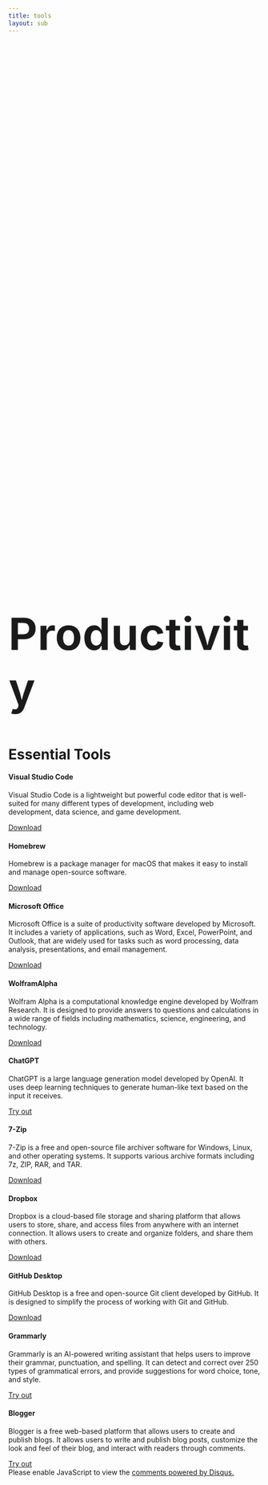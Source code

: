 ```yaml
---
title: tools
layout: sub
---
```


<!-- Header Start -->
<div class="container-fluid bg-primary d-flex align-items-center mb-5 py-5" id="home" style="min-height: 25vh;"></div>
<!-- Header End -->

<!-- ADD BLOCKS-->
<!-- Services Start -->
<div class="container-fluid pt-5" id="service">
    <div class="container">
        <div class="service-h4 position-relative d-flex align-items-center justify-content-center">
            <h1 class="display-1 text-uppercase text-white" style="-webkit-text-stroke: 1px #dee2e6;font-size: 90px;">Productivity</h1>
            <h1 class="position-absolute text-uppercase text-primary">Essential Tools</h1>
        </div>
        <div class="row pb-3">
            <div class="service-box col-lg-4 col-md-6 text-center mb-5">
                <div class="d-flex align-items-center justify-content-center mb-4">
                    <i class="fa fa-2x fa-computer service-icon bg-primary text-white mr-3"></i>
                    <h4 class="font-weight-bold m-0">Visual Studio Code</h4>
                </div>
                <p>Visual Studio Code is a lightweight but powerful code editor that is well-suited for many different types of development, including web development, data science, and game development.</p>
                <a class="border-bottom border-primary text-decoration-none" href="https://code.visualstudio.com/" target="_blank">Download</a>
            </div>
            <div class="service-box col-lg-3 col-md-6 text-center mb-5">
                <div class="d-flex align-items-center justify-content-center mb-4">
                    <i class="fa fa-2x fa-bars-progress service-icon bg-primary text-white mr-3"></i>
                    <h4 class="font-weight-bold m-0">Homebrew</h4>
                </div>
                <p>Homebrew is a package manager for macOS that makes it easy to install and manage open-source software.</p>
                <a class="border-bottom border-primary text-decoration-none" href="https://brew.sh/" target="_blank">Download</a>
            </div>
            <div class="service-box col-lg-4 col-md-6 text-center mb-5">
                <div class="d-flex align-items-center justify-content-center mb-4">
                    <i class="fab fa-2x fa-microsoft service-icon bg-primary text-white mr-3"></i>
                    <h4 class="font-weight-bold m-0">Microsoft Office</h4>
                </div>
                <p>Microsoft Office is a suite of productivity software developed by Microsoft. It includes a variety of applications, such as Word, Excel, PowerPoint, and Outlook, that are widely used for tasks such as word processing, data analysis, presentations, and email management.</p>
                <a class="border-bottom border-primary text-decoration-none" href="https://www.microsoft.com/en-us/microsoft-365" target="_blank">Download</a>
            </div>
            <div class="service-box col-lg-4 col-md-6 text-center mb-5">
                <div class="d-flex align-items-center justify-content-center mb-4">
                    <i class="fa fa-2x fa-calculator service-icon bg-primary text-white mr-3"></i>
                    <h4 class="font-weight-bold m-0">WolframAlpha</h4>
                </div>
                <p>Wolfram Alpha is a computational knowledge engine developed by Wolfram Research. It is designed to provide answers to questions and calculations in a wide range of fields including mathematics, science, engineering, and technology.</p>
                <a class="border-bottom border-primary text-decoration-none" href="https://www.wolframalpha.com/" target="_blank">Download</a>
            </div>
            <div class="service-box col-lg-3 col-md-6 text-center mb-5">
                <div class="d-flex align-items-center justify-content-center mb-4">
                    <i class="fa fa-2x fa-microchip service-icon bg-primary text-white mr-3"></i>
                    <h4 class="font-weight-bold m-0">ChatGPT</h4>
                </div>
                <p>ChatGPT is a large language generation model developed by OpenAI. It uses deep learning techniques to generate human-like text based on the input it receives. </p>
                <a class="border-bottom border-primary text-decoration-none" href="https://chat.openai.com/chat" target="_blank">Try out</a>
            </div>
            <div class="service-box col-lg-4  col-md-7 text-center mb-5">
                <div class="d-flex align-items-center justify-content-center mb-4">
                    <i class="fa fa-2x fa-file-zipper service-icon bg-primary text-white mr-3"></i>
                    <h4 class="font-weight-bold m-0">7-Zip</h4>
                </div>
                <p>7-Zip is a free and open-source file archiver software for Windows, Linux, and other operating systems. It supports various archive formats including 7z, ZIP, RAR, and TAR. </p>
                <a class="border-bottom border-primary text-decoration-none" href="https://www.7-zip.org/download.html" target="_blank">Download</a>
            </div>
            <div class="service-box col-lg-4  col-md-7 text-center mb-5">
                <div class="d-flex align-items-center justify-content-center mb-4">
                    <i class="fa fa-2x fa-box-open service-icon bg-primary text-white mr-3"></i>
                    <h4 class="font-weight-bold m-0">Dropbox</h4>
                </div>
                <p>Dropbox is a cloud-based file storage and sharing platform that allows users to store, share, and access files from anywhere with an internet connection. It allows users to create and organize folders, and share them with others. </p>
                <a class="border-bottom border-primary text-decoration-none" href="https://www.dropbox.com/" target="_blank">Download</a>
            </div>
            <div class="service-box col-lg-3 col-md-6 text-center mb-5">
                <div class="d-flex align-items-center justify-content-center mb-4">
                    <i class="fa fa-2x fa-desktop service-icon bg-primary text-white mr-3"></i>
                    <h4 class="font-weight-bold m-0">GitHub Desktop</h4>
                </div>
                <p>GitHub Desktop is a free and open-source Git client developed by GitHub. It is designed to simplify the process of working with Git and GitHub. </p>
                <a class="border-bottom border-primary text-decoration-none" href="https://desktop.github.com/" target="_blank">Download</a>
            </div>
            <div class="service-box col-lg-4  col-md-7 text-center mb-5">
                <div class="d-flex align-items-center justify-content-center mb-4">
                    <i class="fa fa-2x fa-spell-check service-icon bg-primary text-white mr-3"></i>
                    <h4 class="font-weight-bold m-0">Grammarly</h4>
                </div>
                <p>Grammarly is an AI-powered writing assistant that helps users to improve their grammar, punctuation, and spelling. It can detect and correct over 250 types of grammatical errors, and provide suggestions for word choice, tone, and style.</p>
                <a class="border-bottom border-primary text-decoration-none" href="https://app.grammarly.com/" target="_blank">Try out</a>
            </div>
            <div class="service-box col-lg-4  col-md-7 text-center mb-5">
                <div class="d-flex align-items-center justify-content-center mb-4">
                    <i class="fa fa-2x fa-blog service-icon bg-primary text-white mr-3"></i>
                    <h4 class="font-weight-bold m-0">Blogger</h4>
                </div>
                <p>Blogger is a free web-based platform that allows users to create and publish blogs. It allows users to write and publish blog posts, customize the look and feel of their blog, and interact with readers through comments.</p>
                <a class="border-bottom border-primary text-decoration-none" href="https://www.blogger.com/" target="_blank">Try out</a>
            </div>
        </div>
    </div>
</div>
<!-- Services End -->

<!-- Chat Start-->
<div class="disqus">
    <div id="disqus_thread"></div>
    <script>
        /**
        *  RECOMMENDED CONFIGURATION VARIABLES: EDIT AND UNCOMMENT THE SECTION BELOW TO INSERT DYNAMIC VALUES FROM YOUR PLATFORM OR CMS.
        *  LEARN WHY DEFINING THESE VARIABLES IS IMPORTANT: https://disqus.com/admin/universalcode/#configuration-variables    */
        var disqus_config = function () {
        this.page.url = PAGE_URL;  // Replace PAGE_URL with your page's canonical URL variable
        this.page.identifier = PAGE_IDENTIFIER; // Replace PAGE_IDENTIFIER with your page's unique identifier variable
        };
        (function() { // DON'T EDIT BELOW THIS LINE
        var d = document, s = d.createElement('script');
        s.src = 'https://productivity-section.disqus.com/embed.js';
        s.setAttribute('data-timestamp', +new Date());
        (d.head || d.body).appendChild(s);
        })();
    </script>
    <noscript>Please enable JavaScript to view the <a href="https://disqus.com/?ref_noscript">comments powered by Disqus.</a></noscript>
</div>
<!-- Chat End-->


    